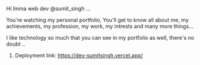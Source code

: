 Hi Imma web dev @sumit_singh ...

You're watching my personal portfolio, You'll get to know all about me, my achievements,
my profession, my work, my intrests and many more things...

I like technology so much that you can see in my portfolio as well, there's no doubt ..

1. Deployment link:
   https://dev-sumitsingh.vercel.app/
